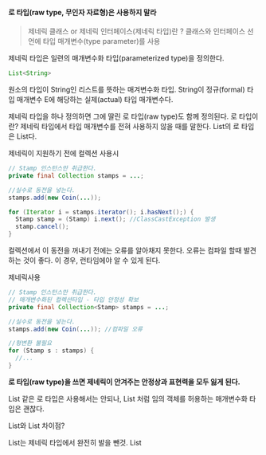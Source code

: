 #### 로 타입(raw type, 무인자 자료형)은 사용하지 말라

> 제네릭 클래스 or 제네릭 인터페이스(제네릭 타입)란 ?
> 클래스와 인터페이스 선언에 타입 매개변수(type parameter)를 사용

제네릭 타입은 일련의 매개변수화 타입(parameterized type)을 정의한다.

```java
List<String>
```
원소의 타입이 String인 리스트를 뜻하는 매겨변수화 타입.
String이 정규(formal) 타입 매개변수 E에 해당하는 실제(actual) 타입 매개변수다.

제네릭 타입을 하나 정의하면 그에 딸린 로 타입(raw type)도 함께 정의된다.
로 타입이란?
제네릭 타입에서 타입 매개변수를 전혀 사용하지 않을 때를 말한다.
List<E>의 로 타입은 List다.

제네릭이 지원하기 전에 컬렉션 사용시
```java
// Stamp 인스턴스만 취급한다.
private final Collection stamps = ...;

//실수로 동전을 넣는다.
stamps.add(new Coin(...));

for (Iterator i = stamps.iterator(); i.hasNext();) {
  Stamp stamp = (Stamp) i.next(); //ClassCastException 발생
  stamp.cancel();
}
```
컬렉션에서 이 동전을 꺼내기 전에는 오류를 알아채지 못한다.
오류는 컴파일 할때 발견하는 것이 좋다.
이 경우, 런타임에야 알 수 있게 된다.

제네릭사용
```java
// Stamp 인스턴스만 취급한다.
// 매개변수화된 컬렉션타입 - 타입 안정성 확보
private final Collection<Stamp> stamps = ...;

//실수로 동전을 넣는다.
stamps.add(new Coin(...)); //컴파일 오류

//형변환 불필요
for (Stamp s : stamps) {
  //...
}

```
**로 타입(raw type)을 쓰면 제네릭이 안겨주는 안정상과 표현력을 모두 잃게 된다.**

List 같은 로 타입은 사용해서는 안되나, List<Object> 처럼 임의 객체를 허용하는 매개변수화 타입은 괜찮다.

List와 List<Object> 차이점?

List는 제네릭 타입에서 완전히 발을 뺀것.
List<Object>는 모든 타입을 허용

```java
package effect.item26;

import java.util.ArrayList;
import java.util.List;

public class Item26 {
    public static void main(String[] args) {
        List<String> strings = new ArrayList<>();
        unsafeAdd(strings, Integer.valueOf(43));
        String s = strings.get(0);  // 컴파일러가 자동으로 형변환 코드를 넣어준다.
    }
    private static void unsafeAdd(List list, Object o) {
        list.add(o);
    }
}
```
결과 실행시 오류
```java

Exception in thread "main" java.lang.ClassCastException: class java.lang.Integer cannot be cast to class java.lang.String (java.lang.Integer and java.lang.String are in module java.base of loader 'bootstrap')
	at effect.item26.Item26.main(Item26.java:10)

```

매개변수화 타입인 List <Object> 로 변경시

```java
package effect.item26;

import java.util.ArrayList;
import java.util.List;

public class Item26 {
    public static void main(String[] args) {
        List<String> strings = new ArrayList<>();
        unsafeAdd(strings, Integer.valueOf(43));
        String s = strings.get(0);  // 컴파일러가 자동으로 형변환 코드를 넣어준다.
    }
    private static void unsafeAdd(List<Object> list, Object o) {
        list.add(o);
    }
}
```
결과 컴파일시 오류
```java
Error:(9, 19) java: incompatible types: java.util.List<java.lang.String> cannot be converted to java.util.List<java.lang.Object>
```

```java
//모르는 타입의 원소도 받는 로 타입을 사용
static int numElementsInCommon(Set s1, Set s2) {
    int result = 0;
    for (Object o1 : s1)
        if (s2.contains(o1))
            result++;
    return result;
}
```
이 메서드는 동작은 하지만 로 타입을 사용해 안전하지 않다.

그렇다면, 비한정적 와일드카드 타입(unbounded wildcard type)을 대신 사용하는게 좋다.
제네릭 타입을 쓰고 싶지만 실제 타입 매개변수가 무엇인지 신경 쓰고 싶지 않다면 물음표(?)를 사용한다.
제네릭 타입인 Set<E>의 비한정적 와일드 카드 타입은 Set<?>이다.
어떤 타입이라도 담을 수 있는 가장 범용적인 매개변수화 Set 타입이다.

```java
//비한정적 와일드카드 타입을 사용
static int numElementsInCommons(Set<?> s1, Set<?> s2) {
    int result = 0;
    for (Object o1 : s1)
        if (s2.contains(o1))
            result++;
    return result;
}
```
와일드카드 타입은 안전하고, 로 타입은 안전하지 않다.
로 타입 컬렉션에는 아무 원소나 넣을 수 있으니 타입 불변식을 훼손하기 쉽다.
Collection<?>에는 (null 외에는) 어떤 원소도 넣을 수 있다.
다른 원소를 넣으려 하면 컴파일할 때 오류 메시지가 발생한다.
```java
// Stamp 인스턴스만 취급한다.
// 와일드카드 타입 사용
private final Collection<?> stamps = ...;

//실수로 동전을 넣는다.
stamps.add(new Coin(...)); //컴파일 오류
```
결과
```java
Error:(43, 20) java: incompatible types: effect.item26.Coin cannot be converted to capture#1 of ?
```

즉, 컬렉션의 타입 불변식을 훼손하지 못하게 막았다.
구체적으로는, (null 외의) 어떤 원소도 Collection<?>에 넣지 못하게 했으며, 컬렉션에서 커낼 수 있는 객체의 타입도 전혀 알 수 없게 했다.
이러한 제약을 받아들일 수 없다면 제네릭 메서드나 한정적 와일드 카드 타입을 사용하면된다.

로 타입을 쓰지말라는 규칙에도 예외가 몇개 있다.
**class 리터럴에는 로 타입을 써야 한다.**
자바 명세는 class 리터럴에 매개변수화 타입을 사용하지 못하게 했다.(배열과 기본 타입은 허용한다)

List.class, String[].class, int.class는 허용하고 List<String>.class와 List<?>.class는 허용하지 않는다.

instanceof 연산자와 관련
런타임에는 제네릭 타입 정보가 지워지므로 instanceof 연산자는 비한정적 와일드카드 타입 이외의 매개변수화 타입에는 적용할 수 없다.
그리고 로 타입이든 비한정적 와일드카드 타입이든 instanceof는 완전히 똑같이 동작한다.
비한정적 와일드카드 타입의 꺾쇠괄호와 물음표는 아무런 역할이 없이 코드만 지저분하게 만드므로, 차라리 로타입을 쓰는 편이 깔끔하다.
제네릭 타입에 instanceof를 사용하는 예

```java
if (o instanceof Set) { //로 타입
  Set<?> s = (Set<?>) o;  //와일드카드 타입
}
```
o 타입이 Set임을 확인한 다음 와일드카드 타입인 Set<?>로 형변환해야 한다.
(로 타입인 Set이 아니다).
이는 검사 형변환(checked cast)이므로 컴파일러 경고가 뜨지 않는다.

_핵심정리_
> - 로 타입을 사용하면 런타임 예외가 일어날 수 있으니 사용하면 안된다.
> - 로타입은 제네릭이 도입되기 이전 코드와의 호환성을 위해 제공될 뿐이다.
> - Set<Object>는 어떤 타입의 객체도 저장할 수 있는 매개변수화 타입이고,
> - Set<?>는 모종의 타입 객체만 저장할 수 있는 와일드 카드 타입이다.
> - Set (로 타입)은 제네릭 타입 시스템에 속하지 않는다.
> - Set<Object>와 Set<?>은 안전하지만 Set은 안전하지 않다.


용어정리

한글용어|영문용어|예
--------|--------:|--------
매개변수화 타입 | parameterized type |List<String>
실제 타입 매개변수| actual type parameter | String
제네릭 타입 | generic type | List<E>
정규타입 매개 타입 | formal type parameter | E
비한정적 와일드카드 타입 | unbounded wildcard type | List<?>
로 타입 | raw type | List
한정적 타입 매개변수 | bounded type parameter | <E extends Number>
재귀적 타입 한정| recursive type bound | <T extends Comparable<T>>
한정적 와일드카드 타입| bounded wildcard type | List<? extends Number>
제네릭 메서드| generic method | static <E> List<E> asList(E[] a)
타입 토큰 | type token |String.class

[참조] (이펙티브 자바 3판)

